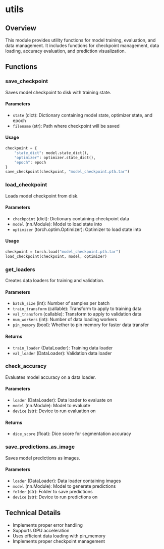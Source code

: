 # utils

## Overview
This module provides utility functions for model training, evaluation, and data management. It includes functions for checkpoint management, data loading, accuracy evaluation, and prediction visualization.

## Functions

### save_checkpoint
Saves model checkpoint to disk with training state.

#### Parameters
- `state` (dict): Dictionary containing model state, optimizer state, and epoch
- `filename` (str): Path where checkpoint will be saved

#### Usage
```python
checkpoint = {
    "state_dict": model.state_dict(),
    "optimizer": optimizer.state_dict(),
    "epoch": epoch
}
save_checkpoint(checkpoint, "model_checkpoint.pth.tar")
```

### load_checkpoint
Loads model checkpoint from disk.

#### Parameters
- `checkpoint` (dict): Dictionary containing checkpoint data
- `model` (nn.Module): Model to load state into
- `optimizer` (torch.optim.Optimizer): Optimizer to load state into

#### Usage
```python
checkpoint = torch.load("model_checkpoint.pth.tar")
load_checkpoint(checkpoint, model, optimizer)
```

### get_loaders
Creates data loaders for training and validation.

#### Parameters
- `batch_size` (int): Number of samples per batch
- `train_transform` (callable): Transform to apply to training data
- `val_transform` (callable): Transform to apply to validation data
- `num_workers` (int): Number of data loading workers
- `pin_memory` (bool): Whether to pin memory for faster data transfer

#### Returns
- `train_loader` (DataLoader): Training data loader
- `val_loader` (DataLoader): Validation data loader

### check_accuracy
Evaluates model accuracy on a data loader.

#### Parameters
- `loader` (DataLoader): Data loader to evaluate on
- `model` (nn.Module): Model to evaluate
- `device` (str): Device to run evaluation on

#### Returns
- `dice_score` (float): Dice score for segmentation accuracy

### save_predictions_as_image
Saves model predictions as images.

#### Parameters
- `loader` (DataLoader): Data loader containing images
- `model` (nn.Module): Model to generate predictions
- `folder` (str): Folder to save predictions
- `device` (str): Device to run predictions on

## Technical Details
- Implements proper error handling
- Supports GPU acceleration
- Uses efficient data loading with pin_memory
- Implements proper checkpoint management 
